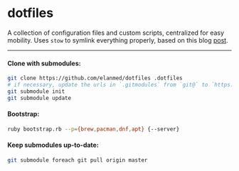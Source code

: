 # dotfiles

A collection of configuration files and custom scripts, centralized for easy mobility. Uses `stow` to symlink everything
properly, based on this blog [post](https://www.jakewiesler.com/blog/managing-dotfiles).

---

#### Clone with submodules:

```sh
git clone https://github.com/elanmed/dotfiles .dotfiles
# if necessary, update the urls in `.gitmodules` from `git@` to `https://`
git submodule init
git submodule update
```

#### Bootstrap:

```sh
ruby bootstrap.rb --p={brew,pacman,dnf,apt} {--server}
```

#### Keep submodules up-to-date:

```sh
git submodule foreach git pull origin master
```

